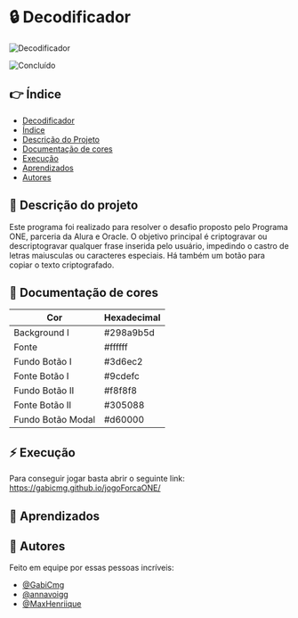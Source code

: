 # 🔒 Decodificador

![Decodificador](https://user-images.githubusercontent.com/101142324/210428777-6841a917-069d-4ba7-a89b-99cd04badaa3.png)

![Concluído](http://img.shields.io/static/v1?label=STATUS&message=CONCLUÍDO&color=GREEN&style=for-the-badge)

## 👉 Índice 

* [Decodificador](#-decodificador)
* [Índice](#-índice)
* [Descrição do Projeto](#-descrição-do-projeto)
* [Documentação de cores](#-documentação-de-cores)
* [Execução](#-execução)
* [Aprendizados](#-aprendizados)
* [Autores](#-autores)

## 💬 Descrição do projeto

Este programa foi realizado para resolver o desafio proposto pelo Programa ONE, parceria da Alura e Oracle. O objetivo principal é criptogravar ou descriptogravar qualquer frase inserida pelo usuário, impedindo o castro de letras maiusculas ou caracteres especiais. Há também um botão para copiar o texto criptografado.

## 🎨 Documentação de cores

| Cor               | Hexadecimal                                                |
| ----------------- | ---------------------------------------------------------------- |
| Background I       | #298a9b5d |
| Fonte       |  #ffffff |
| Fundo Botão I       |  #3d6ec2 |
| Fonte Botão I       | #9cdefc |
| Fundo Botão II       | #f8f8f8 |
| Fonte Botão II       | #305088 |
| Fundo Botão Modal       | #d60000 |

## ⚡ Execução

Para conseguir jogar basta abrir o seguinte link: https://gabicmg.github.io/jogoForcaONE/

## 🤔 Aprendizados


## 👥 Autores

Feito em equipe por essas pessoas incríveis:

- [@GabiCmg](https://github.com/GabiCmg)
- [@annavoigg](https://github.com/annavoigg)
- [@MaxHenriique](https://github.com/MaxHenriique)
